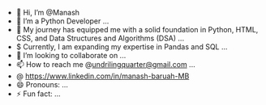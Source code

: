 - 👋 Hi, I’m @Manash
- 👀 I’m a Python Developer ...
- 🌱 My journey has equipped me with a solid foundation in Python, HTML, CSS, and Data Structures and Algorithms (DSA) ...
- $  Currently, I am expanding my expertise in Pandas and SQL ...
- 💞️ I’m looking to collaborate on ...
- 📫 How to reach me @undrilingquarter@gmail.com ...
-  @ https://www.linkedin.com/in/manash-baruah-MB
- 😄 Pronouns: ...
- ⚡ Fun fact: ...

<!---
Undriling/Undriling is a ✨ special ✨ repository because its `README.md` (this file) appears on your GitHub profile.
You can click the Preview link to take a look at your changes.
--->
